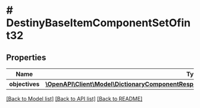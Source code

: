 # # DestinyBaseItemComponentSetOfint32

## Properties

Name | Type | Description | Notes
------------ | ------------- | ------------- | -------------
**objectives** | [**\OpenAPI\Client\Model\DictionaryComponentResponseOfint32AndDestinyItemObjectivesComponent**](DictionaryComponentResponseOfint32AndDestinyItemObjectivesComponent.md) |  | [optional]

[[Back to Model list]](../../README.md#models) [[Back to API list]](../../README.md#endpoints) [[Back to README]](../../README.md)
